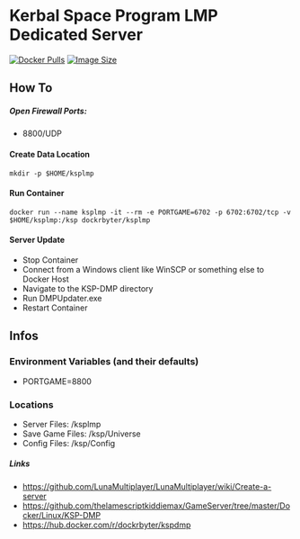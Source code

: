 # Kerbal Space Program LMP Dedicated Server
[![Docker Pulls](https://img.shields.io/docker/pulls/dockrbyter/kspdmp.svg)](https://hub.docker.com/r/dockrbyter/kspdmp)
[![Image Size](https://img.shields.io/docker/image-size/dockrbyter/kspdmp.svg)](https://hub.docker.com/r/dockrbyter/kspdmp)
## How To

##### Open Firewall Ports:
 - 8800/UDP

#### Create Data Location
```
mkdir -p $HOME/ksplmp
 ```

#### Run Container
```
docker run --name ksplmp -it --rm -e PORTGAME=6702 -p 6702:6702/tcp -v $HOME/ksplmp:/ksp dockrbyter/ksplmp
 ```

#### Server Update
 - Stop Container
 - Connect from a Windows client like WinSCP or something else to Docker Host
 - Navigate to the KSP-DMP directory
 - Run DMPUpdater.exe
 - Restart Container

## Infos

### Environment Variables (and their defaults)
 - PORTGAME=8800

### Locations
 - Server Files: /ksplmp
 - Save Game Files: /ksp/Universe
 - Config Files: /ksp/Config

##### Links
 - https://github.com/LunaMultiplayer/LunaMultiplayer/wiki/Create-a-server
 - https://github.com/thelamescriptkiddiemax/GameServer/tree/master/Docker/Linux/KSP-DMP
 - https://hub.docker.com/r/dockrbyter/kspdmp
